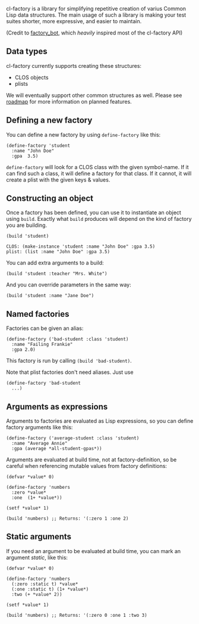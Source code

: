cl-factory is a library for simplifying repetitive creation of varius Common Lisp data structures. The main usage of such a library is making your test suites shorter, more expressive, and easier to maintain.

(Credit to [factory_bot](https://www.rubydoc.info/gems/factory_bot/file/GETTING_STARTED.md), which *heavily* inspired most of the cl-factory API)

## Data types

cl-factory currently supports creating these structures:

- CLOS objects
- plists

We will eventually support other common structures as well. Please see [roadmap](https://github.com/Jason94/cl-factory/blob/master/ROADMAP.md) for more information on planned features.


## Defining a new factory

You can define a new factory by using `define-factory` like this:
```
(define-factory 'student
  :name "John Doe"
  :gpa  3.5)
```
`define-factory` will look for a CLOS class with the given symbol-name. If it can find such a class, it will define a factory for that class. If it cannot, it will create a plist with the given keys & values.

## Constructing an object

Once a factory has been defined, you can use it to instantiate an object using `build`. Exactly what `build` produces will depend on the kind of factory you are building.
```
(build 'student)

CLOS: (make-instance 'student :name "John Doe" :gpa 3.5)
plist: (list :name "John Doe" :gpa 3.5)
```

You can add extra arguments to a build:
```
(build 'student :teacher "Mrs. White")
```

And you can override parameters in the same way:
```
(build 'student :name "Jane Doe")
```


## Named factories

Factories can be given an alias:
```
(define-factory ('bad-student :class 'student)
  :name "Failing Frankie"
  :gpa 2.0)
```
This factory is run by calling `(build 'bad-student)`. 

Note that plist factories don't need aliases. Just use
```
(define-factory 'bad-student
  ...)
```

## Arguments as expressions

Arguments to factories are evaluated as Lisp expressions, so you can define factory arguments like this:
```
(define-factory ('average-student :class 'student)
  :name "Average Annie"
  :gpa (average *all-student-gpas*))
``` 
Arguments are evaluated at build time, not at factory-definition, so be careful when referencing mutable values from factory definitions:
```
(defvar *value* 0)

(define-factory 'numbers
  :zero *value*
  :one  (1+ *value*))

(setf *value* 1)

(build 'numbers) ;; Returns: '(:zero 1 :one 2)
```

## Static arguments

If you need an argument to be evaluated at build time, you can mark an argument *static*, like this:

```
(defvar *value* 0)

(define-factory 'numbers
  (:zero :static t) *value*
  (:one :static t) (1+ *value*)
  :two (+ *value* 2))
  
(setf *value* 1) 

(build 'numbers) ;; Returns: '(:zero 0 :one 1 :two 3)
```